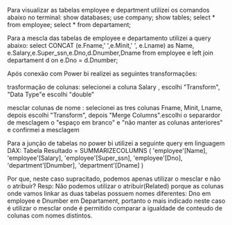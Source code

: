 
Para visualizar as tabelas employee e department utilizei os comandos abaixo no terminal:
show databases;
use company;
show tables;
select * from employee;
select * from departament;

Para a mescla das tabelas de employee e departamento utilizei a query abaixo:
select CONCAT (e.Fname,' ',e.Minit,' ', e.Lname) as Name, e.Salary,e.Super_ssn,e.Dno,d.Dnumber,Dname from employee  e left join departament d on e.Dno = d.Dnumber;


Após conexão com Power bi realizei as seguintes transformações:

trasformação de colunas: selecionei a coluna Salary , escolhi "Transform", "Data Type"e escolhi "double"

mesclar colunas de nome :
selecionei as tres colunas Fname, Minit, Lname, depois escolhi "Transform", depois "Merge Columns".escolhi o separardor de mesclagem o "espaço em branco" e "não manter as colunas anteriores" e confirmei a mesclagem

Para a junção de tabelas no power bi utilizei a seguinte query em linguagem DAX:
Tabela Resultado = 
SUMMARIZECOLUMNS (
    'employee'[Name],
    'employee'[Salary],
    'employee'[Super_ssn],
    'employee'[Dno],
    'department'[Dnumber],
    'department'[Dname]
)

Por que, neste caso supracitado, podemos apenas utilizar o mesclar e não o atribuir?
Resp: Não podemos utilizar o atribuir(Related) porque as colunas onde vamos linkar as duas tabelas possuem nomes diferentes: Dno em employee e Dnumber em Departament, portanto o mais indicado neste caso é utilizar o mesclar onde é permitido comparar a igualdade de conteudo de colunas com nomes distintos.
